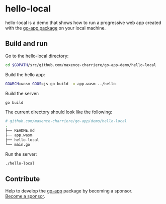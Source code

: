 # hello-local

hello-local is a demo that shows how to run a progressive web app created with the [go-app package](https://github.com/maxence-charriere/go-app) on your local machine.

## Build and run

Go to the hello-local directory:

```sh
cd $GOPATH/src/github.com/maxence-charriere/go-app-demo/hello-local
```

Build the hello app:

```sh
GOARCH=wasm GOOS=js go build -o app.wasm ../hello
```

Build the server:

```sh
go build
```

The current directory should look like the following:

```sh
# github.com/maxence-charriere/go-app/demo/hello-local
.
├── README.md
├── app.wasm
├── hello-local
└── main.go
```

Run the server:

```sh
./hello-local
```

## Contribute

Help to develop the [go-app](https://github.com/maxence-charriere/go-app) package by becoming a sponsor.
<br>[Become a sponsor](https://opencollective.com/go-app).
